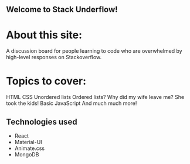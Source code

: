 ## Welcome to Stack Underflow!
# About this site:
A discussion board for people learning to code who are overwhelmed by high-level responses on Stackoverflow. 

# Topics to cover:
HTML
CSS
Unordered lists
Ordered lists?
Why did my wife leave me?
She took the kids!
Basic JavaScript
And much much more!

## Technologies used
- React
- Material-UI
- Animate.css
- MongoDB

             
             
             
       
            
